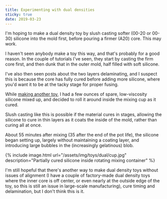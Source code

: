 ```yaml
---
title: Experimenting with dual densities
sticky: true
date: 2019-03-23
---
```


I'm hoping to make a dual density toy by slush casting softer (00-20 or 00-30) silicone into the mold first, before
pouring a firmer (A20) core. This may work.
 
I haven't seen anybody make a toy this way, and that's probably for a good reason. In the couple of tutorials I've seen,
they start by casting the firm core first, and then dunk that in the outer mold, half filled with soft silicone.

I've also then seen posts about the two layers delaminating, and I suspect this is because the core has fully cured before
adding more silicone, where you'd want it to be at the tacky stage for proper fusing.

While [making another toy](/toys/second-attempt), I had a few ounces of spare, low-viscosity silicone mixed up, and decided
to roll it around inside the mixing cup as it cured. 

Slush casting like this is possible if the material cures in stages, allowing the silicone to cure in thin layers as it coats
the inside of the mold, rather than curing all at once.

About 55 minutes after mixing (35 after the end of the pot life), the silicone began setting up, largely without maintaining a coating
layer, and introducing large bubbles in the (increasingly gelatinous) blob.

{% include image.html url="/assets/img/toys/dual/cup.jpg" description="Partially cured silicone inside rotating mixing container" %}

I'm still hopeful that there's another way to make dual density toys without issues of alignment (I have a couple of factory-made
dual density toys where the inner core is off center, or even nearly at the outside edge of the toy, so this is still an
issue in large-scale manufacturing), cure timing and delamination, but I don't think this is it.
